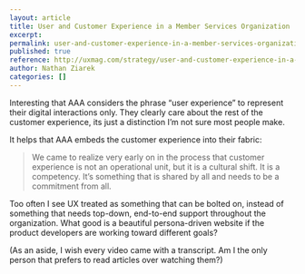 ```yaml
---
layout: article
title: User and Customer Experience in a Member Services Organization
excerpt: 
permalink: user-and-customer-experience-in-a-member-services-organization
published: true
reference: http://uxmag.com/strategy/user-and-customer-experience-in-a-member-services-organization
author: Nathan Ziarek
categories: []
---
```



Interesting that AAA considers the phrase “user experience” to represent their digital interactions only. They clearly care about the rest of the customer experience, its just a distinction I’m not sure most people make.

It helps that AAA embeds the customer experience into their fabric:

> We came to realize very early on in the process that customer experience is not an operational unit, but it is a cultural shift. It is a competency. It’s something that is shared by all and needs to be a commitment from all.

Too often I see UX treated as something that can be bolted on, instead of something that needs top-down, end-to-end support throughout the organization. What good is a beautiful persona-driven website if the product developers are working toward different goals?

(As an aside, I wish every video came with a transcript. Am I the only person that prefers to read articles over watching them?)
